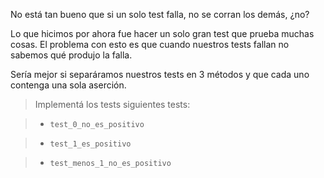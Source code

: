 No está tan bueno que si un solo test falla, no se corran los demás, ¿no? 

Lo que hicimos por ahora fue hacer un solo gran test
que prueba muchas cosas. El problema con esto es que cuando nuestros
tests fallan no sabemos qué produjo la falla.

Sería mejor si separáramos nuestros tests en 3 métodos y que cada uno contenga
una sola aserción.

> Implementá los tests siguientes tests:

> - `test_0_no_es_positivo`

> - `test_1_es_positivo` 

> - `test_menos_1_no_es_positivo`  
